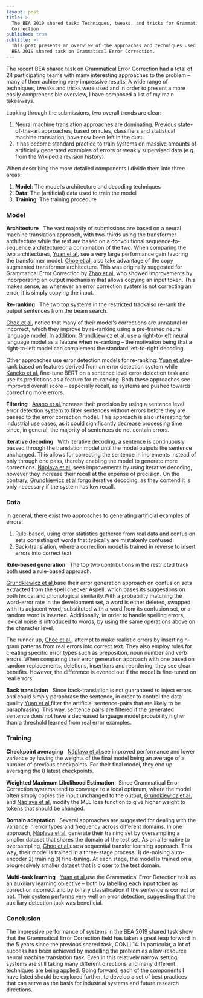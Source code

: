 ```yaml
---
layout: post
title: >-
  The BEA 2019 shared task: Techniques, tweaks, and tricks for Grammatical Error
  Correction
published: true
subtitle: >-
  This post presents an overview of the approaches and techniques used in the
  BEA 2019 shared task on Grammatical Error Correction.
---
```

The recent BEA shared task on Grammatical Error Correction had a total of 24 participating teams with many interesting approaches to the problem – many of them achieving very impressive results! A wide range of techniques, tweaks and tricks were used and in order to present a more easily comprehensible overview, I have composed a list of my main takeaways.

Looking through the submissions, two overall trends are clear:
1.	Neural machine translation approaches are dominating. Previous state-of-the-art approaches, based on rules, classifiers and statistical machine translation, have now been left in the dust.
2.	It has become standard practice to train systems on massive amounts of artificially generated examples of errors or weakly supervised data (e.g. from the Wikipedia revision history).

When describing the more detailed components I divide them into three areas:
1.	**Model**: The model’s architecture and decoding techniques
2.	**Data**: The (artificial) data used to train the model
3.	**Training**: The training procedure
&nbsp;

### Model

**Architecture** &nbsp; The vast majority of submissions are based on a neural machine translation approach, with two-thirds using the transformer architecture while the rest are based on a convolutional sequence-to-sequence architectureor a combination of the two. When comparing the two architectures, [Yuan et al.](https://www.aclweb.org/anthology/W19-4424) see a very large performance gain favoring the transformer model.
[Choe et al.](https://www.aclweb.org/anthology/W19-4423) also take advantage of the copy augmented transformer architecture. This was originally suggested for Grammatical Error Correction by [Zhao et al.](https://arxiv.org/pdf/1903.00138.pdf) who showed improvements by incorporating an output mechanism that allows copying an input token. This makes sense, as whenever an error correction system is not correcting an error, it is simply copying the input.

**Re-ranking** &nbsp; The two top systems in the restricted trackalso re-rank the output sentences from the beam search.

[Choe et al.](https://www.aclweb.org/anthology/W19-4423) notice that many of their model&#39;s corrections are unnatural or incorrect, which they improve by re-ranking using a pre-trained neural language model. In addition, [Grundkiewicz et al.](https://kheafield.com/papers/edinburgh/bea19.pdf) use a right-to-left neural language model as a feature when re-ranking – the motivation being that a right-to-left model can complement the standard left-to-right decoding.

Other approaches use error detection models for re-ranking: [Yuan et al.](https://www.aclweb.org/anthology/W19-4424)re-rank based on features derived from an error detection system while [Kaneko et al.](https://www.aclweb.org/anthology/W19-4422) fine-tune BERT on a sentence level error detection task and use its predictions as a feature for re-ranking. Both these approaches see improved overall score – especially recall, as systems are pushed towards correcting more errors.

**Filtering** &nbsp; [Asano et al.](https://www.aclweb.org/anthology/W19-4418)increase their precision by using a sentence level error detection system to filter sentences without errors before they are passed to the error correction model. This approach is also interesting for industrial use cases, as it could significantly decrease processing time since, in general, the majority of sentences do not contain errors.

**Iterative decoding** &nbsp; With iterative decoding, a sentence is continuously passed through the translation model until the model outputs the sentence unchanged. This allows for correcting the sentence in increments instead of only through one pass, thereby enabling the model to generate more corrections. [Náplava et al.](https://www.aclweb.org/anthology/W19-4419) sees improvements by using iterative decoding, however they increase their recall at the expense of precision. On the contrary, [Grundkiewicz et al.](https://kheafield.com/papers/edinburgh/bea19.pdf)forgo iterative decoding, as they contend it is only necessary if the system has low recall.

### Data

In general, there exist two approaches to generating artificial examples of errors:
1. Rule-based, using error statistics gathered from real data and confusion sets consisting of words that typically are mistakenly confused
2. Back-translation, where a correction model is trained in reverse to insert errors into correct text

**Rule-based generation** &nbsp; The top two contributions in the restricted track both used a rule-based approach.

[Grundkiewicz et al.](https://kheafield.com/papers/edinburgh/bea19.pdf)base their error generation approach on confusion sets extracted from the spell checker Aspell, which bases its suggestions on both lexical and phonological similarity.With a probability matching the word-error rate in the development set, a word is either deleted, swapped with its adjacent word, substituted with a word from its confusion set, or a random word is inserted. Additionally, in order to handle spelling errors, lexical noise is introduced to words, by using the same operations above on the character level.

The runner up, [Choe et al.](https://www.aclweb.org/anthology/W19-4423), attempt to make realistic errors by inserting n-gram patterns from real errors into correct text. They also employ rules for creating specific error types such as preposition, noun number and verb errors. When comparing their error generation approach with one based on random replacements, deletions, insertions and reordering, they see clear benefits. However, the difference is evened out if the model is fine-tuned on real errors.

**Back translation** &nbsp; Since back-translation is not guaranteed to inject errors and could simply paraphrase the sentence, in order to control the data quality [Yuan et al.](https://www.aclweb.org/anthology/W19-4424)filter the artificial sentence-pairs that are likely to be paraphrasing. This way, sentence pairs are filtered if the generated sentence does not have a decreased language model probability higher than a threshold learned from real error examples.

### Training

**Checkpoint averaging** &nbsp; [Náplava et al.](https://www.aclweb.org/anthology/W19-4419)see improved performance and lower variance by having the weights of the final model being an average of a number of previous checkpoints. For their final model, they end up averaging the 8 latest checkpoints.

**Weighted Maximum Likelihood Estimation** &nbsp; Since Grammatical Error Correction systems tend to converge to a local optimum, where the model often simply copies the input unchanged to the output, [Grundkiewicz et al.](https://kheafield.com/papers/edinburgh/bea19.pdf) and [Náplava et al.](https://www.aclweb.org/anthology/W19-4419) modify the MLE loss function to give higher weight to tokens that should be changed.

**Domain adaptation** &nbsp; Several approaches are suggested for dealing with the variance in error types and frequency across different domains. In one approach, [Náplava et al.](https://www.aclweb.org/anthology/W19-4419) generate their training set by oversampling a smaller dataset that shares the domain of the test set.
As an alternative to oversampling, [Choe et al.](https://www.aclweb.org/anthology/W19-4423)use a sequential transfer learning approach. This way, their model is trained in a three-stage process: 1) de-noising auto-encoder 2) training 3) fine-tuning.  At each stage, the model is trained on a progressively smaller dataset that is closer to the test domain.

**Multi-task learning** &nbsp; [Yuan et al.](https://www.aclweb.org/anthology/W19-4424)use the Grammatical Error Detection task as an auxiliary learning objective – both by labelling each input token as correct or incorrect and by binary classification if the sentence is correct or not. Their system performs very well on error detection, suggesting that the auxiliary detection task was beneficial.

### Conclusion

The impressive performance of systems in the BEA 2019 shared task show that the Grammatical Error Correction field has taken a great leap forward in the 5 years since the previous shared task, CONLL14. In particular, a lot of success has been achieved by modelling the problem as a low-resource neural machine translation task. Even in this relatively narrow setting, systems are still taking many different directions and many different techniques are being applied.
Going forward, each of the components I have listed should be explored further, to develop a set of best practices that can serve as the basis for industrial systems and future research directions.








